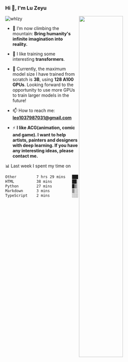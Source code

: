 ### Hi 👋, I'm Lu Zeyu

<img src="https://komarev.com/ghpvc/?username=whlzy&label=Profile%20views&color=0e75b6&style=flat" alt="whlzy" />
<img align="right" width="53%" src="https://github-readme-stats.vercel.app/api?username=whlzy&show_icons=true">

- 🔭 I’m now climbing the mountain: **Bring humanity's infinite imagination into reality.**

- 🌄 I like training some interesting **transformers**.

- 🌠 Currently, the maximum model size I have trained from scratch is **3B**, using **128 A100 GPUs**. Looking forward to the opportunity to use more GPUs to train larger models in the future!

- 📫 How to reach me: **leo1037987031@gmail.com**

- ⚡ **I like ACG(animation, comic and game). I want to help artists, painters and designers with deep learning. If you have any interesting ideas, please contact me.**

📊 Last week I spent my time on

<!--START_SECTION:waka-->

```txt
Other         7 hrs 29 mins   █████████████████████▒░░░   85.97 %
HTML          38 mins         ██░░░░░░░░░░░░░░░░░░░░░░░   07.38 %
Python        27 mins         █▒░░░░░░░░░░░░░░░░░░░░░░░   05.28 %
Markdown      3 mins          ▒░░░░░░░░░░░░░░░░░░░░░░░░   00.69 %
TypeScript    2 mins          ░░░░░░░░░░░░░░░░░░░░░░░░░   00.43 %
```

<!--END_SECTION:waka-->

